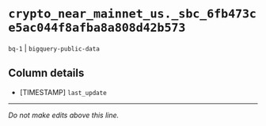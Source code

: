 # `crypto_near_mainnet_us._sbc_6fb473ce5ac044f8afba8a808d42b573`
`bq-1` | `bigquery-public-data`

## Column details
* [TIMESTAMP] `last_update`

-------------------------------------------------------------------------------
*Do not make edits above this line.*
